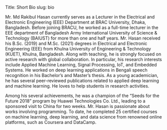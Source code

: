 Title: Short Bio
slug: bio

Mr. Md Rakibul Hasan currently serves as a Lecturer in the Electrical and Electronic Engineering (EEE) Department at BRAC University, Dhaka, Bangladesh. Before joining BRACU, he worked as a full-time lecturer in the EEE department of Bangladesh Army International University of Science & Technology (BAIUST) for more than one and half years. Mr. Hasan received his B.Sc. (2019) and M.Sc. (2021) degrees in Electrical and Electronic Engineering (EEE) from Khulna University of Engineering & Technology (KUET), Khulna, Bangladesh. Along with teaching, he is strongly focused on active research with global collaboration. In particular, his research interests include Applied Machine Learning, Signal Processing, IoT, and Embedded Systems. He worked on deep learning applications in Bengali speech recognition in his Bachelor’s and Master’s thesis. As a young academician, he has several peer-reviewed publications related to applied deep learning and machine learning. He loves to help students in research activities.

Among his several achievements, he was a champion of the “Seeds for the Future 2018” program by Huawei Technologies Co. Ltd., leading to a sponsored visit to China for two weeks. Mr. Hasan is passionate about works involving programming. To date, he completed 25 certified courses on machine learning, deep learning, and data science from renowned online platforms, such as Coursera and DataCamp.
